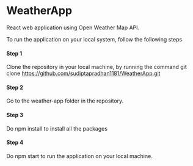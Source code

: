 # WeatherApp
React web application using Open Weather Map API.


To run the application on your local system, follow the following steps


#### Step 1
Clone the repository in your local machine, by running the command git clone https://github.com/sudiptapradhan1181/WeatherApp.git

#### Step 2
Go to the weather-app folder in the repository.

#### Step 3
Do npm install to install all the packages

#### Step 4
Do npm start to run the application on your local machine.
